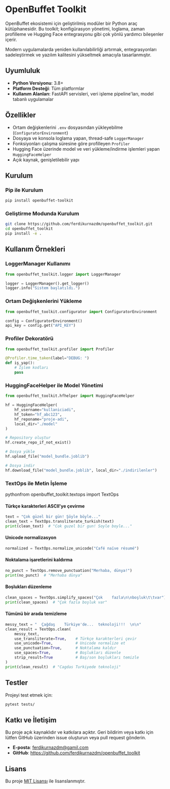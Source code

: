 # OpenBuffet Toolkit

OpenBuffet ekosistemi için geliştirilmiş modüler bir Python araç kütüphanesidir. Bu toolkit; konfigürasyon yönetimi, loglama, zaman profilleme ve Hugging Face entegrasyonu gibi çok yönlü yardımcı bileşenler içerir. 

Modern uygulamalarda yeniden kullanılabilirliği artırmak, entegrasyonları sadeleştirmek ve yazılım kalitesini yükseltmek amacıyla tasarlanmıştır.

## Uyumluluk

- **Python Versiyonu**: 3.8+
- **Platform Desteği**: Tüm platformlar
- **Kullanım Alanları**: FastAPI servisleri, veri işleme pipeline'ları, model tabanlı uygulamalar

## Özellikler

-  Ortam değişkenlerini `.env` dosyasından yükleyebilme (`ConfiguratorEnvironment`)
-  Dosyaya ve konsola loglama yapan, thread-safe `LoggerManager`
-  Fonksiyonları çalışma süresine göre profilleyen `Profiler`
-  Hugging Face üzerinde model ve veri yükleme/indirme işlemleri yapan `HuggingFaceHelper`
-  Açık kaynak, genişletilebilir yapı

## Kurulum

### Pip ile Kurulum

```bash
pip install openbuffet-toolkit
```

### Geliştirme Modunda Kurulum

```bash
git clone https://github.com/ferdikurnazdm/openbuffet_toolkit.git
cd openbuffet_toolkit
pip install -e .
```

## Kullanım Örnekleri

### LoggerManager Kullanımı

```python
from openbuffet_toolkit.logger import LoggerManager

logger = LoggerManager().get_logger()
logger.info("Sistem başlatıldı.")
```

### Ortam Değişkenlerini Yükleme

```python
from openbuffet_toolkit.configurator import ConfiguratorEnvironment

config = ConfiguratorEnvironment()
api_key = config.get("API_KEY")
```

### Profiler Dekoratörü

```python
from openbuffet_toolkit.profiler import Profiler

@Profiler.time_taken(label="DEBUG: ")
def iş_yap():
    # İşlem kodları
    pass
```

### HuggingFaceHelper ile Model Yönetimi

```python
from openbuffet_toolkit.hfhelper import HuggingFaceHelper

hf = HuggingFaceHelper(
    hf_username="kullaniciadi",
    hf_token="hf_abc123",
    hf_reponame="proje-adi",
    local_dir="./model"
)

# Repository oluştur
hf.create_repo_if_not_exist()

# Dosya yükle
hf.upload_file("model_bundle.joblib")

# Dosya indir
hf.download_file("model_bundle.joblib", local_dir="./indirilenler")
```
### TextOps ile Metin İşleme
pythonfrom openbuffet_toolkit.textops import TextOps

#### Türkçe karakterleri ASCII'ye çevirme
```python
text = "Çok güzel bir gün! Şöyle böyle..."
clean_text = TextOps.transliterate_turkish(text)
print(clean_text)  # "Cok guzel bir gun! Soyle boyle..."
```
#### Unicode normalizasyon
```python
normalized = TextOps.normalize_unicode("Café naïve résumé")
```
#### Noktalama işaretlerini kaldırma
```python
no_punct = TextOps.remove_punctuation("Merhaba, dünya!")
print(no_punct)  # "Merhaba dünya"
```
#### Boşlukları düzenleme
```python
clean_spaces = TextOps.simplify_spaces("Çok    fazla\n\nboşluk\t\tvar")
print(clean_spaces)  # "Çok fazla boşluk var"
```
#### Tümünü bir arada temizleme
```python
messy_text = "  Çağdaş    Türkiye'de...  teknoloji!!!  \n\n"
clean_result = TextOps.clean(
    messy_text,
    use_transliterate=True,    # Türkçe karakterleri çevir
    use_unicode=True,          # Unicode normalize et
    use_punctuation=True,      # Noktalama kaldır
    use_spaces=True,           # Boşlukları düzenle
    strip_result=True          # Baş/son boşlukları temizle
)
print(clean_result)  # "Cagdas Turkiyede teknoloji"
```
## Testler

Projeyi test etmek için:

```bash
pytest tests/
```

## Katkı ve İletişim

Bu proje açık kaynaklıdır ve katkılara açıktır. Geri bildirim veya katkı için lütfen GitHub üzerinden issue oluşturun veya pull request gönderin.

- **E-posta**: ferdikurnazdm@gamil.com
- **GitHub**: https://github.com/ferdikurnazdm/openbuffet_toolkit

## Lisans

Bu proje [MIT Lisansı](LICENSE) ile lisanslanmıştır.